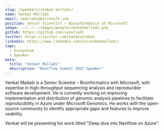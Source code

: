 ```yaml
---
slug: /speakers/venkat-malladi/
name: Venkat Malladi
email: vmalladi@microsoft.com
position: Senior Scientist – Bioinformatics at Microsoft
image: ../../../images/people/venkatmalladi.png
github: https://github.com/vsmalladi
twitter: https://twitter.com/katatonikkat
linkedin: https://www.linkedin.com/in/venkatmalladi/
tags:
  - Ecosystem
  - Speaker
meta:
  title: "Venkat Malladi"
  description: "Nextflow Summit 2022 Speaker"
---
```

Venkat Malladi is a Senior Scientist – Bioinformatics with Microsoft, with expertise in high-throughput sequencing analysis and reproducible software development. He is currently working on improving implementation and distribution of genomic analysis pipelines to facilitate reproducibility in Azure under Microsoft Genomics. He works with the open-source community to identify appropriate gaps and features to improve usability.

Venkat will be presenting his work titled "Deep dive into Nextflow on Azure".
